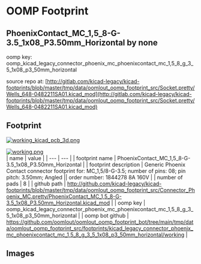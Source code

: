 # OOMP Footprint  
## PhoenixContact_MC_1,5_8-G-3.5_1x08_P3.50mm_Horizontal  by none  
  
oomp key: oomp_kicad_legacy_connector_phoenix_mc_phoenixcontact_mc_1,5_8_g_3_5_1x08_p3_50mm_horizontal  
  
source repo at: [http://gitlab.com/kicad-legacy/kicad-footprints/blob/master/tmp/data/oomlout_oomp_footprint_src/Socket.pretty/Wells_648-0482211SA01.kicad_mod](http://gitlab.com/kicad-legacy/kicad-footprints/blob/master/tmp/data/oomlout_oomp_footprint_src/Socket.pretty/Wells_648-0482211SA01.kicad_mod)  
## Footprint  
  
[![working_kicad_pcb_3d.png](working_kicad_pcb_3d_600.png)](working_kicad_pcb_3d.png)  
  
[![working.png](working_600.png)](working.png)  
| name | value | 
| --- | --- | 
| footprint name | PhoenixContact_MC_1,5_8-G-3.5_1x08_P3.50mm_Horizontal | 
| footprint description | Generic Phoenix Contact connector footprint for: MC_1,5/8-G-3.5; number of pins: 08; pin pitch: 3.50mm; Angled || order number: 1844278 8A 160V | 
| number of pads | 8 | 
| github path | http://github.com/kicad-legacy/kicad-footprints/blob/master/tmp/data/oomlout_oomp_footprint_src/Connector_Phoenix_MC.pretty/PhoenixContact_MC_1,5_8-G-3.5_1x08_P3.50mm_Horizontal.kicad_mod | 
| oomp key | oomp_kicad_legacy_connector_phoenix_mc_phoenixcontact_mc_1,5_8_g_3_5_1x08_p3_50mm_horizontal | 
| oomp bot github | https://github.com/oomlout/oomlout_oomp_footprint_bot/tree/main/tmp/data/oomlout_oomp_footprint_src/footprints/kicad_legacy_connector_phoenix_mc_phoenixcontact_mc_1,5_8_g_3_5_1x08_p3_50mm_horizontal/working | 
## Images  
